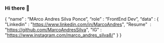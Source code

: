 ### Hi there 👋

 { “name” : “MArco Andres Silva Ponce”,
   “role” : “FrontEnd Dev”,
   “data” : 
     { 
      "Linkedin" : "https://www.linkedin.com/in/MarcoAndres", 
      "Resume"   : "https://github.com/MarcoAndresSilva",
      "IG"       : "https://www.instagram.com/marco_andres_silva8/"
     }
 }

<!--
**MarcoAndresSilva/MarcoAndresSilva** is a ✨ _special_ ✨ repository because its `README.md` (this file) appears on your GitHub profile.

Here are some ideas to get you started:

- 🔭 I’m currently working on ...
- 🌱 I’m currently learning ...
- 👯 I’m looking to collaborate on ...
- 🤔 I’m looking for help with ...
- 💬 Ask me about ...
- 📫 How to reach me: ...
- 😄 Pronouns: ...
- ⚡ Fun fact: ...
-->
